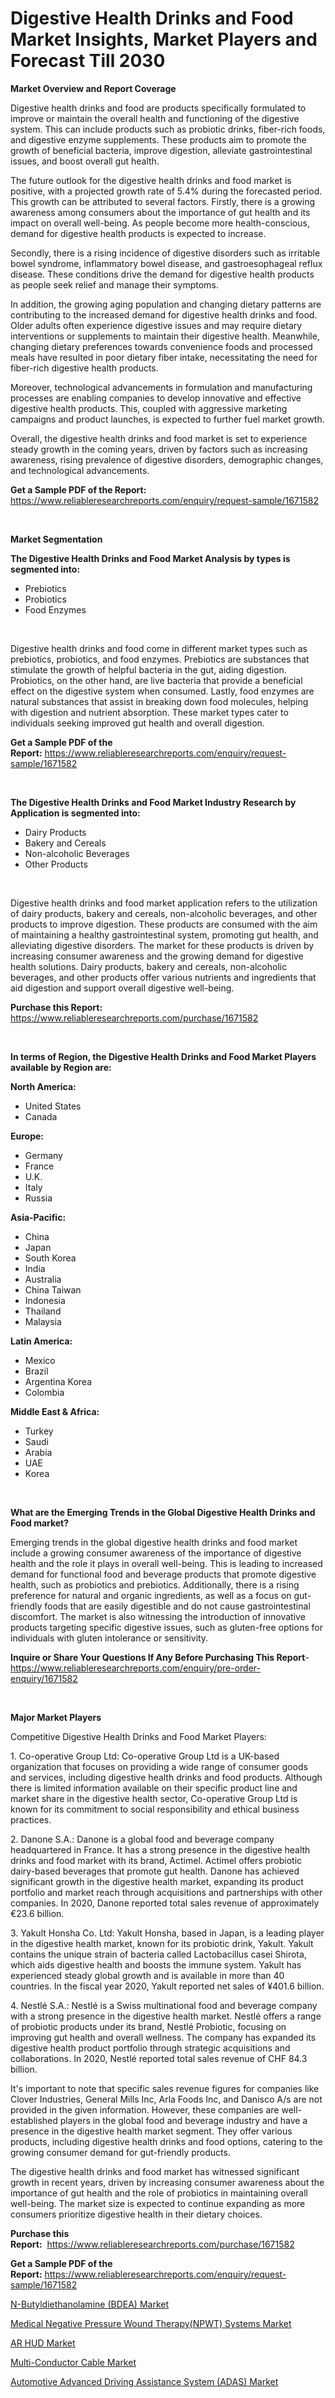 <p><h1>Digestive Health Drinks and Food Market Insights, Market Players and Forecast Till 2030</h1></p><p><strong>Market Overview and Report Coverage</strong></p>
<p><p>Digestive health drinks and food are products specifically formulated to improve or maintain the overall health and functioning of the digestive system. This can include products such as probiotic drinks, fiber-rich foods, and digestive enzyme supplements. These products aim to promote the growth of beneficial bacteria, improve digestion, alleviate gastrointestinal issues, and boost overall gut health.</p><p>The future outlook for the digestive health drinks and food market is positive, with a projected growth rate of 5.4% during the forecasted period. This growth can be attributed to several factors. Firstly, there is a growing awareness among consumers about the importance of gut health and its impact on overall well-being. As people become more health-conscious, demand for digestive health products is expected to increase.</p><p>Secondly, there is a rising incidence of digestive disorders such as irritable bowel syndrome, inflammatory bowel disease, and gastroesophageal reflux disease. These conditions drive the demand for digestive health products as people seek relief and manage their symptoms.</p><p>In addition, the growing aging population and changing dietary patterns are contributing to the increased demand for digestive health drinks and food. Older adults often experience digestive issues and may require dietary interventions or supplements to maintain their digestive health. Meanwhile, changing dietary preferences towards convenience foods and processed meals have resulted in poor dietary fiber intake, necessitating the need for fiber-rich digestive health products.</p><p>Moreover, technological advancements in formulation and manufacturing processes are enabling companies to develop innovative and effective digestive health products. This, coupled with aggressive marketing campaigns and product launches, is expected to further fuel market growth.</p><p>Overall, the digestive health drinks and food market is set to experience steady growth in the coming years, driven by factors such as increasing awareness, rising prevalence of digestive disorders, demographic changes, and technological advancements.</p></p>
<p><strong>Get a Sample PDF of the Report:</strong> <a href="https://www.reliableresearchreports.com/enquiry/request-sample/1671582">https://www.reliableresearchreports.com/enquiry/request-sample/1671582</a></p>
<p>&nbsp;</p>
<p><strong>Market Segmentation</strong></p>
<p><strong>The Digestive Health Drinks and Food Market Analysis by types is segmented into:</strong></p>
<p><ul><li>Prebiotics</li><li>Probiotics</li><li>Food Enzymes</li></ul></p>
<p>&nbsp;</p>
<p><p>Digestive health drinks and food come in different market types such as prebiotics, probiotics, and food enzymes. Prebiotics are substances that stimulate the growth of helpful bacteria in the gut, aiding digestion. Probiotics, on the other hand, are live bacteria that provide a beneficial effect on the digestive system when consumed. Lastly, food enzymes are natural substances that assist in breaking down food molecules, helping with digestion and nutrient absorption. These market types cater to individuals seeking improved gut health and overall digestion.</p></p>
<p><strong>Get a Sample PDF of the Report:</strong>&nbsp;<a href="https://www.reliableresearchreports.com/enquiry/request-sample/1671582">https://www.reliableresearchreports.com/enquiry/request-sample/1671582</a></p>
<p>&nbsp;</p>
<p><strong>The Digestive Health Drinks and Food Market Industry Research by Application is segmented into:</strong></p>
<p><ul><li>Dairy Products</li><li>Bakery and Cereals</li><li>Non-alcoholic Beverages</li><li>Other Products</li></ul></p>
<p>&nbsp;</p>
<p><p>Digestive health drinks and food market application refers to the utilization of dairy products, bakery and cereals, non-alcoholic beverages, and other products to improve digestion. These products are consumed with the aim of maintaining a healthy gastrointestinal system, promoting gut health, and alleviating digestive disorders. The market for these products is driven by increasing consumer awareness and the growing demand for digestive health solutions. Dairy products, bakery and cereals, non-alcoholic beverages, and other products offer various nutrients and ingredients that aid digestion and support overall digestive well-being.</p></p>
<p><strong>Purchase this Report:</strong>&nbsp; <a href="https://www.reliableresearchreports.com/purchase/1671582">https://www.reliableresearchreports.com/purchase/1671582</a></p>
<p>&nbsp;</p>
<p><strong>In terms of Region, the Digestive Health Drinks and Food Market Players available by Region are:</strong></p>
<p>
    <p> <strong> North America: </strong>
        <ul>
            <li>United States</li>
            <li>Canada</li>
        </ul>
        </p> 
    <p> <strong> Europe: </strong>
        <ul>
            <li>Germany</li>
            <li>France</li>
            <li>U.K.</li>
            <li>Italy</li>
            <li>Russia</li>
        </ul>
        </p> 
    <p> <strong> Asia-Pacific: </strong>
        <ul>
            <li>China</li>
            <li>Japan</li>
            <li>South Korea</li>
            <li>India</li>
            <li>Australia</li>
            <li>China Taiwan</li>
            <li>Indonesia</li>
            <li>Thailand</li>
            <li>Malaysia</li>
        </ul>
        </p> 
    <p> <strong> Latin America: </strong>
        <ul>
            <li>Mexico</li>
            <li>Brazil</li>
            <li>Argentina Korea</li>
            <li>Colombia</li>
        </ul>
        </p> 
    <p> <strong> Middle East & Africa: </strong>
        <ul>
            <li>Turkey</li>
            <li>Saudi</li>
            <li>Arabia</li>
            <li>UAE</li>
            <li>Korea</li>
        </ul>
    </p>
    </p>
<p>&nbsp;</p>
<p><strong>What are the Emerging Trends in the Global Digestive Health Drinks and Food market?</strong></p>
<p><p>Emerging trends in the global digestive health drinks and food market include a growing consumer awareness of the importance of digestive health and the role it plays in overall well-being. This is leading to increased demand for functional food and beverage products that promote digestive health, such as probiotics and prebiotics. Additionally, there is a rising preference for natural and organic ingredients, as well as a focus on gut-friendly foods that are easily digestible and do not cause gastrointestinal discomfort. The market is also witnessing the introduction of innovative products targeting specific digestive issues, such as gluten-free options for individuals with gluten intolerance or sensitivity.</p></p>
<p><strong>Inquire or Share Your Questions If Any Before Purchasing This Report</strong>- <a href="https://www.reliableresearchreports.com/enquiry/pre-order-enquiry/1671582">https://www.reliableresearchreports.com/enquiry/pre-order-enquiry/1671582</a></p>
<p>&nbsp;</p>
<p><strong>Major Market Players</strong></p>
<p><p>Competitive Digestive Health Drinks and Food Market Players:</p><p>1. Co-operative Group Ltd: Co-operative Group Ltd is a UK-based organization that focuses on providing a wide range of consumer goods and services, including digestive health drinks and food products. Although there is limited information available on their specific product line and market share in the digestive health sector, Co-operative Group Ltd is known for its commitment to social responsibility and ethical business practices.</p><p>2. Danone S.A.: Danone is a global food and beverage company headquartered in France. It has a strong presence in the digestive health drinks and food market with its brand, Actimel. Actimel offers probiotic dairy-based beverages that promote gut health. Danone has achieved significant growth in the digestive health market, expanding its product portfolio and market reach through acquisitions and partnerships with other companies. In 2020, Danone reported total sales revenue of approximately €23.6 billion.</p><p>3. Yakult Honsha Co. Ltd: Yakult Honsha, based in Japan, is a leading player in the digestive health market, known for its probiotic drink, Yakult. Yakult contains the unique strain of bacteria called Lactobacillus casei Shirota, which aids digestive health and boosts the immune system. Yakult has experienced steady global growth and is available in more than 40 countries. In the fiscal year 2020, Yakult reported net sales of ¥401.6 billion.</p><p>4. Nestlé S.A.: Nestlé is a Swiss multinational food and beverage company with a strong presence in the digestive health market. Nestlé offers a range of probiotic products under its brand, Nestlé Probiotic, focusing on improving gut health and overall wellness. The company has expanded its digestive health product portfolio through strategic acquisitions and collaborations. In 2020, Nestlé reported total sales revenue of CHF 84.3 billion.</p><p>It's important to note that specific sales revenue figures for companies like Clover Industries, General Mills Inc, Arla Foods Inc, and Danisco A/s are not provided in the given information. However, these companies are well-established players in the global food and beverage industry and have a presence in the digestive health market segment. They offer various products, including digestive health drinks and food options, catering to the growing consumer demand for gut-friendly products.</p><p>The digestive health drinks and food market has witnessed significant growth in recent years, driven by increasing consumer awareness about the importance of gut health and the role of probiotics in maintaining overall well-being. The market size is expected to continue expanding as more consumers prioritize digestive health in their dietary choices.</p></p>
<p><strong>Purchase this Report:</strong>&nbsp;&nbsp;<a href="https://www.reliableresearchreports.com/purchase/1671582">https://www.reliableresearchreports.com/purchase/1671582</a></p>
<p></p>
<p><strong>Get a Sample PDF of the Report:</strong>&nbsp;<a href="https://www.reliableresearchreports.com/enquiry/request-sample/1671582">https://www.reliableresearchreports.com/enquiry/request-sample/1671582</a></p>
<p><p><a href="https://medium.com/@rombilly2345/n-butyldiethanolamine-bdea-market-size-cagr-trends-2024-2030-a7e547c70542">N-Butyldiethanolamine (BDEA) Market</a></p><p><a href="https://github.com/NorbertYates/Market-Research-Report-List-2/blob/main/medical-negative-pressure-wound-therapynpwt-systems-market.md">Medical Negative Pressure Wound Therapy(NPWT) Systems Market</a></p><p><a href="https://www.linkedin.com/pulse/ar-hud-market-research-report-unlocks-analysis-financial-status/">AR HUD Market</a></p><p><a href="https://medium.com/@jacks0866979/multi-conductor-cable-market-the-key-to-successful-business-strategy-forecast-till-2030-db2931ad4afb">Multi-Conductor Cable Market</a></p><p><a href="https://www.linkedin.com/pulse/automotive-advanced-driving-assistance-system-adas-market/">Automotive Advanced Driving Assistance System (ADAS) Market</a></p></p>